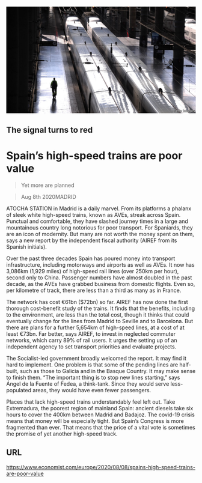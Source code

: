 ![](./images/20200808_EUP501.jpg)

## The signal turns to red

# Spain’s high-speed trains are poor value

> Yet more are planned

> Aug 8th 2020MADRID

ATOCHA STATION in Madrid is a daily marvel. From its platforms a phalanx of sleek white high-speed trains, known as AVEs, streak across Spain. Punctual and comfortable, they have slashed journey times in a large and mountainous country long notorious for poor transport. For Spaniards, they are an icon of modernity. But many are not worth the money spent on them, says a new report by the independent fiscal authority (AIREF from its Spanish initials).

Over the past three decades Spain has poured money into transport infrastructure, including motorways and airports as well as AVEs. It now has 3,086km (1,929 miles) of high-speed rail lines (over 250km per hour), second only to China. Passenger numbers have almost doubled in the past decade, as the AVEs have grabbed business from domestic flights. Even so, per kilometre of track, there are less than a third as many as in France.

The network has cost €61bn ($72bn) so far. AIREF has now done the first thorough cost-benefit study of the trains. It finds that the benefits, including to the environment, are less than the total cost, though it thinks that could eventually change for the lines from Madrid to Seville and to Barcelona. But there are plans for a further 5,654km of high-speed lines, at a cost of at least €73bn. Far better, says AIREF, to invest in neglected commuter networks, which carry 89% of rail users. It urges the setting up of an independent agency to set transport priorities and evaluate projects.

The Socialist-led government broadly welcomed the report. It may find it hard to implement. One problem is that some of the pending lines are half-built, such as those to Galicia and in the Basque Country. It may make sense to finish them. “The important thing is to stop new lines starting,” says Ángel de la Fuente of Fedea, a think-tank. Since they would serve less-populated areas, they would have even fewer passengers.

Places that lack high-speed trains understandably feel left out. Take Extremadura, the poorest region of mainland Spain: ancient diesels take six hours to cover the 400km between Madrid and Badajoz. The covid-19 crisis means that money will be especially tight. But Spain’s Congress is more fragmented than ever. That means that the price of a vital vote is sometimes the promise of yet another high-speed track.

## URL

https://www.economist.com/europe/2020/08/08/spains-high-speed-trains-are-poor-value
